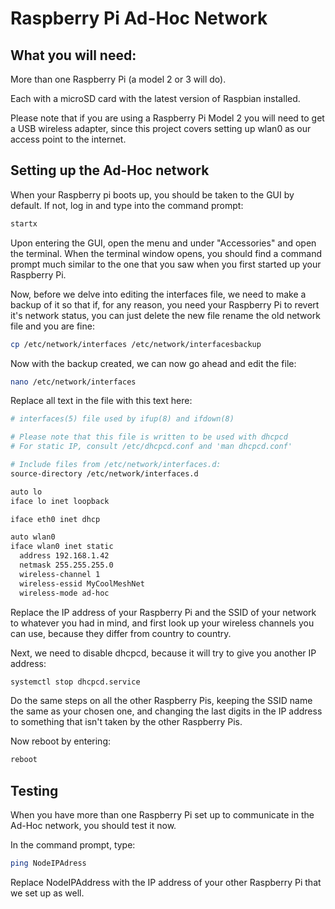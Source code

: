 # Raspberry Pi Ad-Hoc Network

## What you will need:

More than one Raspberry Pi (a model 2 or 3 will do).

Each with a microSD card with the latest version of Raspbian installed.

Please note that if you are using a Raspberry Pi Model 2 you will need to get a USB wireless adapter, since this project covers setting up wlan0 as our access point to the internet.

## Setting up the Ad-Hoc network

When your Raspberry pi boots up, you should be taken to the GUI by default.  If not, log in and type into the command prompt:

```bash
startx
```

Upon entering the GUI, open the menu and under "Accessories" and open the terminal.  When the terminal window opens, you should find a command prompt much similar to the one that you saw when you first started up your Raspberry Pi.

Now, before we delve into editing the interfaces file, we need to make a backup of it so that if, for any reason, you need your Raspberry Pi to revert it's network status, you can just delete the new file rename the old network file and you are fine:

```bash
cp /etc/network/interfaces /etc/network/interfacesbackup
```

Now with the backup created, we can now go ahead and edit the file:

```bash
nano /etc/network/interfaces
```

Replace all text in the file with this text here:

```bash
# interfaces(5) file used by ifup(8) and ifdown(8)

# Please note that this file is written to be used with dhcpcd
# For static IP, consult /etc/dhcpcd.conf and 'man dhcpcd.conf'

# Include files from /etc/network/interfaces.d:
source-directory /etc/network/interfaces.d

auto lo
iface lo inet loopback

iface eth0 inet dhcp

auto wlan0
iface wlan0 inet static
  address 192.168.1.42
  netmask 255.255.255.0
  wireless-channel 1
  wireless-essid MyCoolMeshNet
  wireless-mode ad-hoc
  ```
  
Replace the IP address of your Raspberry Pi and the SSID of your network to whatever you had in mind, and first look up your wireless channels you can use, because they differ from country to country.

Next, we need to disable dhcpcd, because it will try to give you another IP address:

```bash
systemctl stop dhcpcd.service
```

Do the same steps on all the other Raspberry Pis, keeping the SSID name the same as your chosen one, and changing the last digits in the IP address to something that isn't taken by the other Raspberry Pis.

Now reboot by entering:

```bash
reboot
```

## Testing

When you have more than one Raspberry Pi set up to communicate in the Ad-Hoc network, you should test it now.

In the command prompt, type:

```bash
ping NodeIPAdress
```
Replace NodeIPAddress with the IP address of your other Raspberry Pi that we set up as well.
